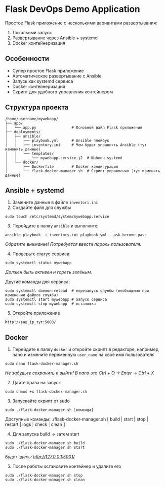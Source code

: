 # Flask DevOps Demo Application

Простое Flask приложение с несколькими вариантами развертывания:
1. Локальный запуск
2. Развертывание через Ansible + systemd
3. Docker контейнеризация

## Особенности
-  Супер простое Flask приложение
-  Автоматическое развертывание с Ansible
-  Запуск как systemd сервиса
-  Docker контейнеризация
-  Скрипт для удобного управления контейнером

## Структура проекта
```
/home/username/mywebapp/
├── app/
│   └── app.py                # Основной файл Flask приложения 
├── deployments/
│   ├── ansible/
│   │   ├── playbook.yml      # Ansible плейбук
|   |   ├── inventory.ini     # Чем будет управлять Ansible (тут изменить данные)
│   │   └── templates/
│   │       └── mywebapp.service.j2  # Шаблон systemd
│   └── docker/
│       ├── Dockerfile        # Docker конфигурация
│       └── flask-docker-manager.sh  # Скрипт управления (тут изменить данные)

```

## Ansible + systemd
1. Замените данные в файле `inventori.ini`
2. Создайте файл для службы
```
sudo touch /etc/systemd/system/mywebapp.service
```
3. Перейдите в папку `ansible` и выполните:
```
ansible-playbook -i inventory.ini playbook.yml --ask-become-pass
```
*Обратите внимание! Потребуется ввести пароль пользователя.*

4. Проверьте статус сервиса:
```
sudo systemctl status mywebapp
```
*Должен быть активен и гореть зелёным.*

Другие команды для сервиса:
```
sudo systemctl daemon-reload  # перезапуск службы (необходимо при изменении файлов службы)
sudo systemctl start mywebapp # запуск сервиса
sudo systemctl stop mywebapp  # остановка
```

5. Откройте приложение
```
http://ваш_ip_тут:5000/
```

## Docker
1. Перейдите в папку `docker` и откройте скрипт в редакторе, например, nano и измените переменную `user_name` на свое имя пользователя
```
sudo nano flask-docker-manager.sh
```

*Не забудьте сохранить и выйти! В nano это Ctrl + O -> Enter -> Ctrl + X*

2. Дайте права на запуск
```
sudo chmod +x flask-docker-manager.sh
```
3. Запускайте скрипт от sudo
```
sudo ./flask-docker-manager.sh [команда]
```

Доступные команды:
./flask-docker-manager.sh [ build | start | stop | restart | logs | check | clean ]


4. Для запуска  build -> затем start
```
sudo ./flask-docker-manager.sh build
sudo ./flask-docker-manager.sh start
```

*Будет здесь: http://127.0.0.1:5001/*

5. После работы остановите контейнер и удалите его
```
sudo ./flask-docker-manager.sh stop
sudo ./flask-docker-manager.sh clean
```

